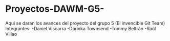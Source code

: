 # Proyectos-DAWM-G5-
Aqui se daran los avances del proyecto del grupo 5 (El invencible Git Team)
Integrantes:
-Daniel Viscarra
-Darinka Townsend
-Tommy Beltrán
-Raúl Villao
